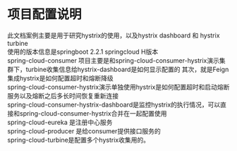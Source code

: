 <h1>项目配置说明</h1>
此文档案例主要是用于研究hystrix的使用，以及hystrix dashboard 和 hystrix turbine<br/>
使用的版本信息是springboot 2.2.1 springcloud H版本<br/>
  spring-cloud-consumer 项目主要是和spring-cloud-consumer-hystrix演示集群下，turbine收集信息给hystrix-dashboard是如何显示配置的
其次，就是Feign集成hystrix是如何配置超时和熔断降级<br/>
 spring-cloud-consumer-hystrix演示单独使用hystrix是如何配置超时和启动熔断服务以及熔断之后多长时间恢复重新连接<br/>
 spring-cloud-consumer-hystrix-dashboard是监控hystrix的执行情况，可以直接和spring-cloud-consumer-hystrix合并在一起配置使用<br/>
 spring-cloud-eureka 是注册中心服务<br/>
 spring-cloud-producer 是给consumer提供接口服务的<br/>
 spring-cloud-turbine是配置多个hystrix收集用的。<br/>
 
 
